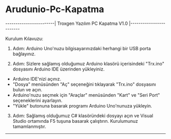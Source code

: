 # Arudunio-Pc-Kapatma
------------------------| Troxgen Yazılım PC Kapatma V1.0 |------------------------

Kurulum Kılavuzu:

1. Adım: Arduino Uno'nuzu bilgisayarınızdaki herhangi bir USB porta bağlayınız.

2. Adım: Sizlere sağlamış olduğumuz Arduino klasörü içerisindeki "Trx.ino" dosyasını Arduino IDE üzerinden yükleyiniz.
  - Arduino IDE'nizi açınız.
  - "Dosya" menüsünden "Aç" seçeneğini tıklayarak "Trx.ino" dosyasını bulun ve açın.
  - Arduino'nuzu seçmek için "Araçlar" menüsünden "Kart" ve "Seri Port" seçeneklerini ayarlayın.
  - "Yükle" butonuna basarak programı Arduino Uno'nunuza yükleyin.

3. Adım: Sağlamış olduğumuz C# klasöründeki dosyayı açın ve Visual Studio ortamında F5 tuşuna basarak çalıştırın. Kurulumunuz tamamlanmıştır.

------------------------------------------------------------------------------------
